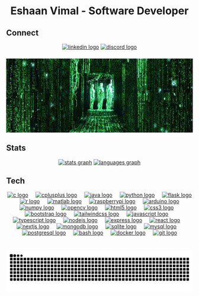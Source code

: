 <h1 align="center">Eshaan Vimal - Software Developer</h1>

###

<h2>Connect</h2>
<div align="center">
  <a href="https://www.linkedin.com/in/eshaan-vimal-47a939328/"><img src="https://raw.githubusercontent.com/maurodesouza/profile-readme-generator/master/src/assets/icons/social/linkedin/default.svg" width="52" height="40" alt="linkedin logo"  /></a>
  <a href="https://www.discord.com/users/783191941805899776"><img src="https://raw.githubusercontent.com/maurodesouza/profile-readme-generator/master/src/assets/icons/social/discord/default.svg" width="52" height="40" alt="discord logo"  /></a>
</div>

###

<div align="center"><img align="center" height="40%" src="./code-gif.gif"  /></div>

###

<h2>Stats</h2>
<div align="center">
  <a href="#"><img src="https://github-readme-stats.vercel.app/api?username=eshaan-vimal&hide_title=false&hide_rank=false&show_icons=true&include_all_commits=true&count_private=true&disable_animations=false&theme=chartreuse-dark&locale=en&hide_border=false" height="150" alt="stats graph"  /></a>
  <a href="#"><img src="https://github-readme-stats.vercel.app/api/top-langs?username=eshaan-vimal&locale=en&hide_title=false&layout=compact&card_width=320&langs_count=5&theme=chartreuse-dark&hide_border=false" height="150" alt="languages graph"  />
</div></a>

###

<h2>Tech</h2>
<div align="center">
  <a href="#"><img src="https://cdn.jsdelivr.net/gh/devicons/devicon/icons/c/c-original.svg" height="40" alt="c logo" /></a>
  <img width="12" />
  <a href="#"><img src="https://cdn.jsdelivr.net/gh/devicons/devicon/icons/cplusplus/cplusplus-original.svg" height="40" alt="cplusplus logo" /></a>
  <img width="12" />
  <a href="#"><img src="https://cdn.jsdelivr.net/gh/devicons/devicon/icons/java/java-original.svg" height="40" alt="java logo" /></a>
  <img width="12" />
  <a href="#"><img src="https://cdn.jsdelivr.net/gh/devicons/devicon/icons/python/python-original.svg" height="40" alt="python logo" /></a>
  <img width="12" />
  <a href="#"><img src="https://cdn.jsdelivr.net/gh/devicons/devicon/icons/flask/flask-original.svg" height="40" alt="flask logo" /></a>
  <img width="12" />
  <a href="#"><img src="https://cdn.jsdelivr.net/gh/devicons/devicon/icons/r/r-original.svg" height="40" alt="r logo" /></a>
  <img width="12" />
  <a href="#"><img src="https://cdn.jsdelivr.net/gh/devicons/devicon/icons/matlab/matlab-original.svg" height="40" alt="matlab logo" /></a>
  <img width="12" />
  <a href="#"><img src="https://cdn.jsdelivr.net/gh/devicons/devicon/icons/raspberrypi/raspberrypi-original.svg" height="40" alt="raspberrypi logo" /></a>
  <img width="12" />
  <a href="#"><img src="https://cdn.jsdelivr.net/gh/devicons/devicon/icons/arduino/arduino-original.svg" height="40" alt="arduino logo" /></a>
  <img width="12" />
  <a href="#"><img src="https://cdn.jsdelivr.net/gh/devicons/devicon/icons/numpy/numpy-original.svg" height="40" alt="numpy logo" /></a>
  <img width="12" />
  <a href="#"><img src="https://cdn.jsdelivr.net/gh/devicons/devicon/icons/opencv/opencv-original.svg" height="40" alt="opencv logo" /></a>
  <img width="12" />
  <a href="#"><img src="https://cdn.jsdelivr.net/gh/devicons/devicon/icons/html5/html5-original.svg" height="40" alt="html5 logo" /></a>
  <img width="12" />
  <a href="#"><img src="https://cdn.jsdelivr.net/gh/devicons/devicon/icons/css3/css3-original.svg" height="40" alt="css3 logo" /></a>
  <img width="12" />
  <a href="#"><img src="https://cdn.jsdelivr.net/gh/devicons/devicon/icons/bootstrap/bootstrap-original.svg" height="40" alt="bootstrap logo" /></a>
  <img width="12" />
  <a href="#"><img src="https://cdn.jsdelivr.net/gh/devicons/devicon/icons/tailwindcss/tailwindcss-original-wordmark.svg" height="40" alt="tailwindcss logo" /></a>
  <img width="12" />
  <a href="#"><img src="https://cdn.jsdelivr.net/gh/devicons/devicon/icons/javascript/javascript-original.svg" height="40" alt="javascript logo" /></a>
  <img width="12" />
  <a href="#"><img src="https://cdn.jsdelivr.net/gh/devicons/devicon/icons/typescript/typescript-original.svg" height="40" alt="typescript logo" /></a>
  <img width="12" />
  <a href="#"><img src="https://cdn.jsdelivr.net/gh/devicons/devicon/icons/nodejs/nodejs-original.svg" height="40" alt="nodejs logo" /></a>
  <img width="12" />
  <a href="#"><img src="https://cdn.jsdelivr.net/gh/devicons/devicon/icons/express/express-original.svg" height="40" alt="express logo" /></a>
  <img width="12" />
  <a href="#"><img src="https://cdn.jsdelivr.net/gh/devicons/devicon/icons/react/react-original.svg" height="40" alt="react logo" /></a>
  <img width="12" />
  <a href="#"><img src="https://cdn.jsdelivr.net/gh/devicons/devicon/icons/nextjs/nextjs-original.svg" height="40" alt="nextjs logo" /></a>
  <img width="12" />
  <a href="#"><img src="https://cdn.jsdelivr.net/gh/devicons/devicon/icons/mongodb/mongodb-original.svg" height="40" alt="mongodb logo" /></a>
  <img width="12" />
  <a href="#"><img src="https://cdn.jsdelivr.net/gh/devicons/devicon/icons/sqlite/sqlite-original.svg" height="40" alt="sqlite logo" /></a>
  <img width="12" />
  <a href="#"><img src="https://cdn.jsdelivr.net/gh/devicons/devicon/icons/mysql/mysql-original.svg" height="40" alt="mysql logo" /></a>
  <img width="12" />
  <a href="#"><img src="https://cdn.jsdelivr.net/gh/devicons/devicon/icons/postgresql/postgresql-original.svg" height="40" alt="postgresql logo" /></a>
  <img width="12" />
  <a href="#"><img src="https://cdn.jsdelivr.net/gh/devicons/devicon/icons/bash/bash-original.svg" height="40" alt="bash logo" /></a>
  <img width="12" />
  <a href="#"><img src="https://cdn.jsdelivr.net/gh/devicons/devicon/icons/docker/docker-original.svg" height="40" alt="docker logo" /></a>
  <img width="12" />
  <a href="#"><img src="https://cdn.jsdelivr.net/gh/devicons/devicon/icons/git/git-original.svg" height="40" alt="git logo" /></a>
</div>

###

<br clear="both">

<img src="https://raw.githubusercontent.com/eshaan-vimal/eshaan-vimal/output/snake.svg" alt="Snake animation" />

###